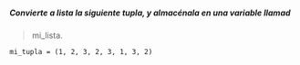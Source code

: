 ##### Convierte a lista la siguiente tupla, y almacénala en una variable llamad 
> mi_lista.

	mi_tupla = (1, 2, 3, 2, 3, 1, 3, 2)